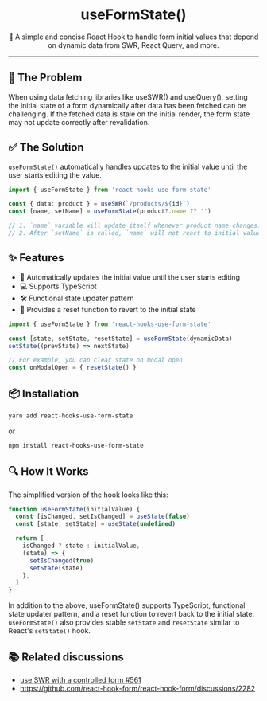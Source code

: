 <div align="center">
<h1>useFormState()</h1>
<p>🎉 A simple and concise React Hook to handle form initial values that depend on dynamic data from SWR, React Query, and more.</p>
</div>

---

## 🚧 The Problem

When using data fetching libraries like useSWR() and useQuery(), setting the initial state of a form dynamically after data has been fetched can be challenging. If the fetched data is stale on the initial render, the form state may not update correctly after revalidation.

## ✅ The Solution

`useFormState()` automatically handles updates to the initial value until the user starts editing the value.

```typescript
import { useFormState } from 'react-hooks-use-form-state'

const { data: product } = useSWR(`/products/${id}`)
const [name, setName] = useFormState(product?.name ?? '')

// 1. `name` variable will update itself whenever product name changes.
// 2. After `setName` is called, `name` will not react to initial value changes, preventing any loss of changes made manually.
```

## ✨ Features

- 🔄 Automatically updates the initial value until the user starts editing
- 💻 Supports TypeScript
- 🛠️ Functional state updater pattern
- 🔄 Provides a reset function to revert to the initial state

```typescript
import { useFormState } from 'react-hooks-use-form-state'

const [state, setState, resetState] = useFormState(dynamicData)
setState((prevState) => nextState)

// For example, you can clear state on modal open
const onModalOpen = { resetState() }
```

## 📦 Installation

```bash
yarn add react-hooks-use-form-state
```

or

```bash
npm install react-hooks-use-form-state
```

## 🔍 How It Works

The simplified version of the hook looks like this:

```typescript
function useFormState(initialValue) {
  const [isChanged, setIsChanged] = useState(false)
  const [state, setState] = useState(undefined)

  return [
    isChanged ? state : initialValue,
    (state) => {
      setIsChanged(true)
      setState(state)
    },
  ]
}
```

In addition to the above, useFormState() supports TypeScript, functional state
updater pattern, and a reset function to revert back to the initial state.
`useFormState()` also provides stable `setState` and `resetState` similar to React's
`setState()` hook.

## 📚 Related discussions

- [use SWR with a controlled form #561](https://github.com/vercel/swr/discussions/561)
- https://github.com/react-hook-form/react-hook-form/discussions/2282
